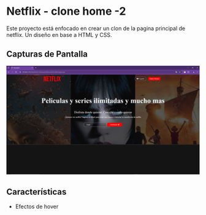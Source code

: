 # Netflix - clone home -2

Este proyecto está enfocado en crear un clon de la pagina principal de netflix. Un diseño en base a HTML y CSS.

## Capturas de Pantalla

![Home](./capturas/captura1.png)


## Características

- Efectos de hover